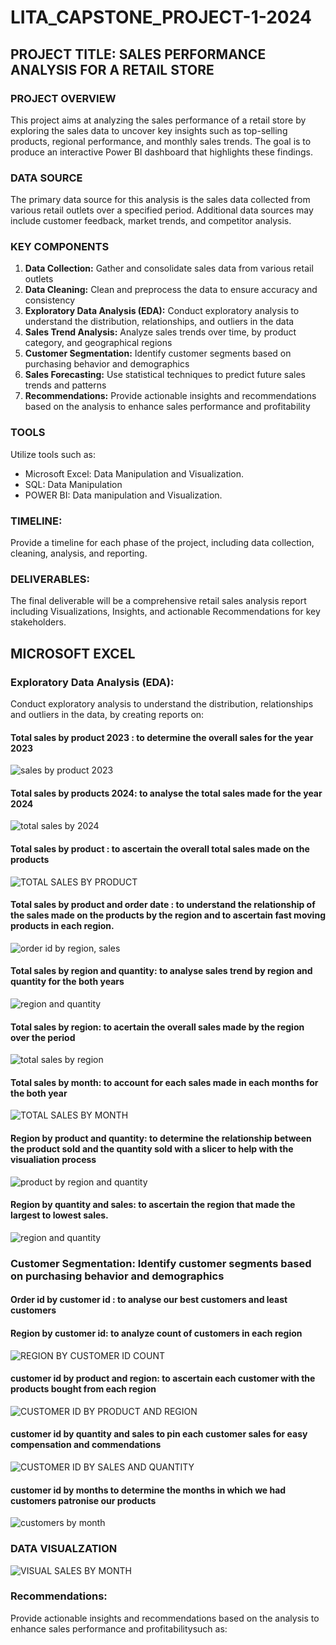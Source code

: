 # LITA_CAPSTONE_PROJECT-1-2024
## PROJECT TITLE: SALES PERFORMANCE ANALYSIS FOR A RETAIL STORE 
### PROJECT OVERVIEW
This project aims at analyzing the sales performance of a retail store by exploring the sales data to uncover key insights such as top-selling products, regional 
performance, and monthly sales trends. The goal is to produce an interactive Power BI dashboard that highlights these findings.
### DATA SOURCE 
The primary data source for this analysis is the sales data collected from various retail outlets over a specified period. Additional data sources may include customer feedback, market trends, and competitor analysis.
### KEY COMPONENTS
1. **Data Collection:** Gather and consolidate sales data from various retail outlets
2. **Data Cleaning:** Clean and preprocess the data to ensure accuracy and consistency
3. **Exploratory Data Analysis (EDA):** Conduct exploratory analysis to understand the distribution, relationships, and outliers in the data
4. **Sales Trend Analysis:** Analyze sales trends over time, by product category, and geographical regions
5. **Customer Segmentation:** Identify customer segments based on purchasing behavior and demographics
6. **Sales Forecasting:** Use statistical techniques to predict future sales trends and patterns
7. **Recommendations:** Provide actionable insights and recommendations based on the analysis to enhance sales performance and profitability

### TOOLS 
Utilize tools such as:  
- Microsoft Excel: Data Manipulation and Visualization.  
- SQL:  Data Manipulation 
- POWER BI: Data manipulation and Visualization.

### TIMELINE: 
Provide a timeline for each phase of the project, including data collection, cleaning, analysis, and reporting.

### DELIVERABLES:  
The final deliverable will be a comprehensive retail sales analysis report including Visualizations, Insights, and actionable Recommendations for key stakeholders.
## MICROSOFT EXCEL

### Exploratory Data Analysis (EDA): 
Conduct exploratory analysis to understand the distribution, relationships and outliers in the data, by creating reports on:

#### Total sales by product 2023 : to determine the overall sales for the year 2023
  ![sales by product 2023](https://github.com/user-attachments/assets/d27db2aa-1286-4859-8cd3-ae1bdd43133c)

#### Total sales by products 2024: to analyse the total sales made for the year 2024
  ![total sales by 2024](https://github.com/user-attachments/assets/6a8876e0-95f6-4ebc-b074-e537ca8021d0)

#### Total sales by product : to ascertain the overall total sales made on the products
  ![TOTAL SALES BY PRODUCT](https://github.com/user-attachments/assets/d77ba1f0-1378-4cc0-80e4-3d1da4cca515)

#### Total sales by product and order date : to understand the relationship of the sales made on the products by the region and to ascertain fast moving products in each region.
  ![order id by region, sales](https://github.com/user-attachments/assets/5c44ddec-1923-45e8-b0ac-daaa5c2bb52b)

#### Total sales by region and quantity: to analyse sales trend by region and quantity for the both years
  ![region and quantity](https://github.com/user-attachments/assets/0ff80972-a32e-4a7b-abe4-603d8ef4b815)

#### Total sales by region: to acertain the overall sales made by the region over the period
 ![total sales by region](https://github.com/user-attachments/assets/b53242cc-8f5e-4abc-aa74-d038fa541a53)
#### Total sales by month: to account for each sales made in each months for the both year
![TOTAL SALES BY MONTH](https://github.com/user-attachments/assets/dd17b270-3284-404b-9cef-c6878e82d4e3)

#### Region by product and quantity: to determine the relationship between the product sold and the quantity sold with a slicer to help with the visualiation process
 ![product by region and quantity](https://github.com/user-attachments/assets/e2081b60-c145-4a31-b2bb-1cc18904f29d)

#### Region by quantity and sales: to ascertain the region that made the largest to lowest sales.
  ![region and quantity](https://github.com/user-attachments/assets/b1af1f12-97da-42d6-b8d9-9e96ffb2c187)

### Customer Segmentation: Identify customer segments based on purchasing behavior and demographics

#### Order id by customer id : to analyse our best customers and least customers
  
  
#### Region by customer id: to analyze count of customers in each region
![REGION BY CUSTOMER ID COUNT](https://github.com/user-attachments/assets/1c3b5955-73d4-455d-89c8-7a6cca5b192d)

#### customer id by product and region: to ascertain each customer with the products bought from each region
![CUSTOMER ID BY PRODUCT AND REGION](https://github.com/user-attachments/assets/83c4c01b-8d12-4f7b-93cb-4ca5a075a11b)


#### customer id by quantity and sales to pin each customer sales for easy compensation and commendations
![CUSTOMER ID BY SALES AND QUANTITY](https://github.com/user-attachments/assets/c435105f-725f-4d0f-8841-67568d8bd5bf)
#### customer id by months to determine the months in which we had customers patronise our products
![customers by month](https://github.com/user-attachments/assets/5007fe8d-d01e-4426-8cab-dc882ecca04d)


### DATA VISUALZATION
![VISUAL SALES BY MONTH](https://github.com/user-attachments/assets/1e166f79-5e05-4ed5-8496-256c52316304)



### Recommendations: 
Provide actionable insights and recommendations based on the analysis to enhance sales performance and profitabilitysuch as:






